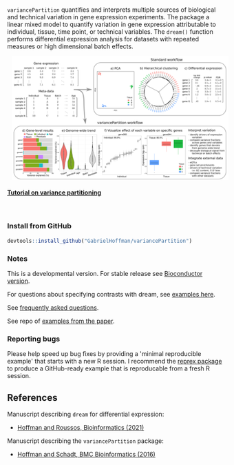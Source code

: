 
<br>

`variancePartition` quantifies and interprets multiple sources of biological and technical variation in gene expression experiments.  The package a linear mixed model to quantify variation in gene expression attributable to individual, tissue, time point, or technical variables.  The `dream()` function performs differential expression analysis for datasets with repeated measures or high dimensional batch effects.

<img src="man/figures/variancePartition.png" align="center" alt="" style="padding-left:10px;" />


<br>

#### [Tutorial on variance partitioning](https://hoffmg01.hpc.mssm.edu/software/variancePartition/variancePartition.pdf)

<br>

### Install from GitHub

```r
devtools::install_github("GabrielHoffman/variancePartition")
```



### Notes
This is a developmental version. For stable release see [Bioconductor version](http://bioconductor.org/packages/variancePartition/).

For questions about specifying contrasts with dream, see [examples here](https://gist.github.com/GabrielHoffman/aa993222bae4d6b7d1caea2334aedbf7).


See [frequently asked questions](http://bioconductor.org/packages/devel/bioc/vignettes/variancePartition/inst/doc/FAQ.html).

See repo of [examples from the paper](https://github.com/GabrielHoffman/dream_analysis).

### Reporting bugs

Please help speed up bug fixes by providing a 'minimal reproducible example' that starts with a new R session.  I recommend the [reprex package](https://reprex.tidyverse.org) to produce a GitHub-ready example that is reproducable from a fresh R session.

## References
Manuscript describing `dream` for differential expression: 

- [Hoffman and Roussos, Bioinformatics (2021)](https://doi.org/10.1093/bioinformatics/btaa687)

Manuscript describing the `variancePartition` package:

- [Hoffman and Schadt, BMC Bioinformatics (2016)](https://doi.org/10.1186/s12859-016-1323-z)
